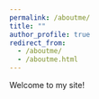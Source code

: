 ```yaml
---
permalink: /aboutme/
title: ""
author_profile: true
redirect_from: 
  - /aboutme/
  - /aboutme.html
---
```


Welcome to my site!

